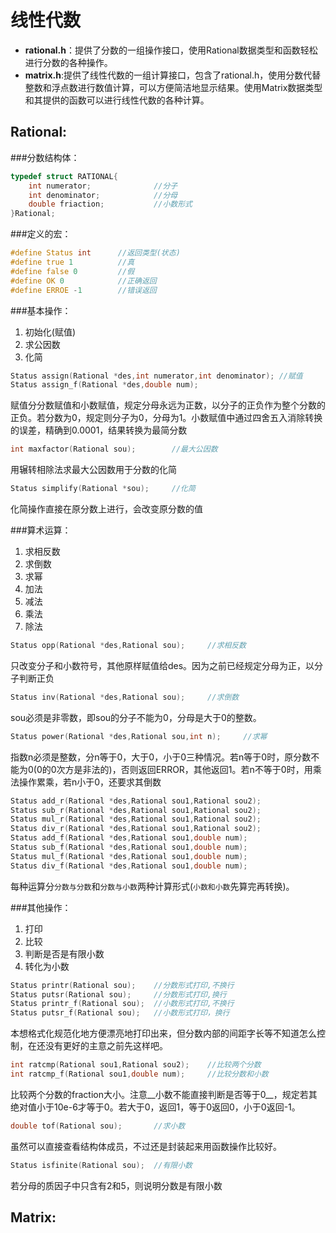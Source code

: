 线性代数
========

* __rational.h__：提供了分数的一组操作接口，使用Rational数据类型和函数轻松进行分数的各种操作。
* __matrix.h__:提供了线性代数的一组计算接口，包含了rational.h，使用分数代替整数和浮点数进行数值计算，可以方便简洁地显示结果。使用Matrix数据类型和其提供的函数可以进行线性代数的各种计算。

Rational:
--------

###分数结构体：
```c
typedef struct RATIONAL{
	int numerator;				//分子
	int denominator;			//分母
	double friaction;			//小数形式
}Rational;
```

###定义的宏：
```c
#define Status int      //返回类型(状态)
#define true 1          //真
#define false 0         //假
#define OK 0            //正确返回
#define ERROE -1        //错误返回
```

###基本操作：
1. 初始化(赋值)
2. 求公因数
3. 化简

```c
Status assign(Rational *des,int numerator,int denominator);	//赋值
Status assign_f(Rational *des,double num);
```
赋值分分数赋值和小数赋值，规定分母永远为正数，以分子的正负作为整个分数的正负。若分数为0，规定则分子为0，分母为1。小数赋值中通过四舍五入消除转换的误差，精确到0.0001，结果转换为最简分数

```c
int maxfactor(Rational sou);		//最大公因数
```
用辗转相除法求最大公因数用于分数的化简

```c
Status simplify(Rational *sou);		//化简
```
化简操作直接在原分数上进行，会改变原分数的值


###算术运算：
1. 求相反数
1. 求倒数
1. 求幂
1. 加法
2. 减法
3. 乘法
4. 除法

```c
Status opp(Rational *des,Rational sou);		//求相反数
```
只改变分子和小数符号，其他原样赋值给des。因为之前已经规定分母为正，以分子判断正负

```c
Status inv(Rational *des,Rational sou);		//求倒数
```
sou必须是非零数，即sou的分子不能为0，分母是大于0的整数。

```c
Status power(Rational *des,Rational sou,int n);		//求幂
```
指数n必须是整数，分n等于0，大于0，小于0三种情况。若n等于0时，原分数不能为0(0的0次方是非法的)，否则返回ERROR，其他返回1。若n不等于0时，用乘法操作累乘，若n小于0，还要求其倒数


```c
Status add_r(Rational *des,Rational sou1,Rational sou2);
Status sub_r(Rational *des,Rational sou1,Rational sou2);
Status mul_r(Rational *des,Rational sou1,Rational sou2);
Status div_r(Rational *des,Rational sou1,Rational sou2);
Status add_f(Rational *des,Rational sou1,double num);
Status sub_f(Rational *des,Rational sou1,double num);
Status mul_f(Rational *des,Rational sou1,double num);
Status div_f(Rational *des,Rational sou1,double num);
```
每种运算分``分数与分数``和``分数与小数``两种计算形式(``小数和小数``先算完再转换)。

###其他操作：
1. 打印
2. 比较
3. 判断是否是有限小数
4. 转化为小数

```c
Status printr(Rational sou);	//分数形式打印,不换行
Status putsr(Rational sou);		//分数形式打印,换行
Status printr_f(Rational sou);	//小数形式打印,不换行
Status putsr_f(Rational sou);	//小数形式打印，换行
```
本想格式化规范化地方便漂亮地打印出来，但分数内部的间距字长等不知道怎么控制，在还没有更好的主意之前先这样吧。

```c
int ratcmp(Rational sou1,Rational sou2);	//比较两个分数
int ratcmp_f(Rational sou1,double num);		//比较分数和小数
```
比较两个分数的fraction大小。注意__小数不能直接判断是否等于0__，规定若其绝对值小于10e-6才等于0。若大于0，返回1，等于0返回0，小于0返回-1。

```c
double tof(Rational sou);		//求小数
```
虽然可以直接查看结构体成员，不过还是封装起来用函数操作比较好。

```c
Status isfinite(Rational sou);	//有限小数
```
若分母的质因子中只含有2和5，则说明分数是有限小数

Matrix:
--------
